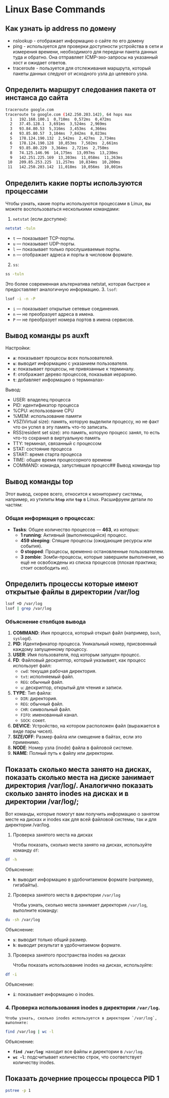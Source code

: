 # Linux Base Commands
## Как узнать ip address по домену
- nslookup - отображает информацию о сайте по его домену
- ping - используется для проверки доступности устройства в сети и измерения времени, необходимого для передачи пакета данных туда и обратно. Она отправляет ICMP-эхо-запросы на указанный хост и ожидает ответов.
- traceroute - пользуется для отслеживания маршрута, который пакеты данных следуют от исходного узла до целевого узла.
## Определить маршрут следования пакета от инстанса до сайта
```bash
traceroute google.com
traceroute to google.com (142.250.203.142), 64 hops max
  1   192.168.100.1  0,710ms  0,572ms  0,472ms 
  2   37.45.128.1  3,691ms  3,524ms  2,969ms 
  3   93.84.80.53  5,316ms  3,453ms  4,366ms 
  4   93.85.80.57  3,104ms  7,842ms  8,023ms 
  5   178.124.190.132  2,542ms  2,427ms  2,734ms 
  6   178.124.190.128  10,853ms  7,502ms  2,661ms 
  7   93.85.80.229  3,364ms  2,721ms  2,750ms 
  8   74.125.146.96  14,175ms  13,097ms  13,230ms 
  9   142.251.225.169  13,203ms  11,058ms  11,263ms 
 10   209.85.253.225  11,257ms  10,834ms  10,200ms 
 11   142.250.203.142  11,018ms  10,056ms  10,001ms 
```
## Определить какие порты используются процессами
Чтобы узнать, какие порты используются процессами в Linux, вы можете воспользоваться несколькими командами:
1. `netstat` (если доступен):
```bash
netstat -tuln
```
- `t` — показывает TCP-порты.
- `u` — показывает UDP-порты.
- `l` — показывает только прослушиваемые порты.
- `n` — отображает адреса и порты в числовом формате.

2. `ss`:
```bash
ss -tuln
```
Это более современная альтернатива netstat, которая быстрее и предоставляет аналогичную информацию.
3. `lsof`:
```bash
lsof -i -n -P
```
- `i` — показывает открытые сетевые соединения.
- `n` — не преобразует адреса в имена.
- `P` — не преобразует номера портов в имена сервисов.

## Вывод команды ps auxft
Настройки:
- **`a`**: показывает процессы всех пользователей.
- **`u`**: выводит информацию с указанием пользователя.
- **`x`**: показывает процессы, не привязанные к терминалу.
- **`f`**: отображает дерево процессов, показывая иерархию.
- **`t`**: добавляет информацию о терминалах- 

Вывод:
- USER: владелец процесса
- PID: идентификатор процесса
- %CPU: использование CPU
- %MEM: использование памяти
- VSZ(Virtual size): память, которую выделили процессу, но не факт что он успел в эту память что-то записать.
- RSS(resident set size): это память, которую процесс занял, то есть что-то сохранил в виртуальную память
- TTY: терминал, связанный с процессом
- STAT: состояние процесса
- START: время старта процесса
- TIME: общее время процессорного времени
- COMMAND: команда, запустившая процесс## Вывод команды top

## Вывод команды top
Этот вывод, скорее всего, относится к мониторингу системы, например, из утилиты **`htop`** или **`top`** в Linux. Расшифруем детали по частям:

### Общая информация о процессах:

- **Tasks**: Общее количество процессов — **463**, из которых:
    - **1 running**: Активный (выполняющийся) процесс.
    - **459 sleeping**: Спящие процессы (ожидающие ресурсы или события).
    - **0 stopped**: Процессы, временно остановленные пользователем.
    - **3 zombie**: Зомби-процессы, которые завершили выполнение, но ещё не освобождены из списка процессов (плохая практика; стоит освободить их).

## Определить процессы которые имеют открытые файлы в директории /var/log
```bash
lsof +D /var/log
lsof | grep /var/log
```
### Объяснение столбцов вывода

1. **COMMAND**: Имя процесса, который открыл файл (например, `bash`, `syslogd`).
2. **PID**: Идентификатор процесса. Уникальный номер, присвоенный каждому запущенному процессу.
3. **USER**: Имя пользователя, под которым запущен процесс.
4. **FD**: Файловый дескриптор, который указывает, как процесс использует файл:
    - `cwd`: текущая рабочая директория.
    - `txt`: исполняемый файл.
    - `REG`: обычный файл.
    - `u`: дескриптор, открытый для чтения и записи.
5. **TYPE**: Тип файла:
    - `DIR`: директория.
    - `REG`: обычный файл.
    - `CHR`: символьный файл.
    - `FIFO`: именованный канал.
    - `SOCK`: сокет.
6. **DEVICE**: Устройство, на котором расположен файл (выражается в виде пары чисел).
7. **SIZE/OFF**: Размер файла или смещение в байтах, если это применимо.
8. **NODE**: Номер узла (inode) файла в файловой системе.
9. **NAME**: Полный путь к файлу или директории.

## Показать сколько места занято на дисках, показать сколько места на диске занимает директория /var/log/. Аналогично показать сколько занято inodes на дисках и в директории /var/log/; 
Вот команды, которые помогут вам получить информацию о занятом месте на дисках и inodes как для всей файловой системы, так и для директории /var/log.
1. Проверка занятого места на дисках
 
    Чтобы показать, сколько места занято на дисках, используйте команду `df`:
```bash
df -h
```
Объяснение:

- **`h`**: выводит информацию в удобочитаемом формате (например, гигабайты).

2. Проверка занятого места в директории `/var/log`

    Чтобы узнать, сколько места занимает директория `/var/log`, выполните команду:
```bash
du -sh /var/log
```

Объяснение:

- **`s`**: выводит только общий размер.
- **`h`**: выводит результат в удобочитаемом формате.

3. Проверка занятого пространства inodes на дисках

    Чтобы показать использование inodes на дисках, используйте:
```bash
df -i
```

Объяснение:

- **`i`**: показывает информацию о inodes.

### 4. Проверка использования inodes в директории `/var/log`.

    Чтобы узнать, сколько inodes используется в директории `/var/log`, выполните:
```bash
find /var/log | wc -l
```

Объяснение:

- **`find /var/log`**: находит все файлы и директории в `/var/log`.
- **`wc -l`**: подсчитывает количество строк, что соответствует количеству inodes.

## Показать дочерние процессы процесса PID 1
```bash
pstree -p 1
```